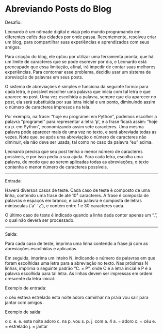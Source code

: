 # Abreviando Posts do Blog

Desafio:

Leonardo é um nômade digital e viaja pelo mundo programando em diferentes cafés das
cidades por onde passa. Recentemente, resolveu criar um blog, para compartilhar suas
experiências e aprendizados com seus amigos.

Para criação do blog, ele optou por utilizar uma ferramenta pronta, que há um limite
de caracteres que se pode escrever por dia, e Leonardo está preocupado que essa limitação,
afinal, irá impedir de contar suas melhores experiências. Para contornar esse problema,
decidiu usar um sistema de abreviação de palavras em seus posts.

O sistema de abreviações é simples e funciona da seguinte forma: para cada letra, é possível
escolher uma palavra que inicia com tal letra e que aparece no post. Uma vez escolhida a palavra,
sempre que ela aparecer no post, ela será substituída por sua letra inicial e um ponto, diminuindo
assim o número de caracteres impressos na tela.

Por exemplo, na frase: “hoje eu programei em Python”, podemos escolher a palavra “programei”
para representar a letra ‘p', e a frase ficará assim: “hoje eu p. em Python”, economizando assim
sete caracteres. Uma mesma palavra pode aparecer mais de uma vez no texto, e será abreviada todas
as vezes. Note que, se após uma abreviação o número de caracteres não diminuir, ela não deve ser
usada, tal como no caso da palavra “eu” acima.

Leonardo precisa que seu post tenha o menor número de caracteres possíveis, e por isso pediu a
sua ajuda. Para cada letra, escolha uma palavra, de modo que ao serem aplicadas todas as abreviações,
o texto contenha o menor número de caracteres possíveis.

---

Entrada:

Haverá diversos casos de teste. Cada caso de teste é composto de uma linha, contendo uma frase de até
10⁴ caracteres. A frase é composta de palavras e espaços em branco, e cada palavra é composta de letras
minúsculas ('a'-'z'), e contém entre 1 e 30 caracteres cada.

O último caso de teste é indicado quando a linha dada conter apenas um “.”, o qual não deverá ser
processado.

---

Saída:

Para cada caso de teste, imprima uma linha contendo a frase já com as abreviações escolhidas e aplicadas.

Em seguida, imprima um inteiro N, indicando o número de palavras em que foram escolhidas uma letra para a
abreviação no texto. Nas próximas N linhas, imprima o seguinte padrão “C. = P”, onde C é a letra inicial e P
é a palavra escolhida para tal letra. As linhas devem ser impressas em ordem crescente da letra inicial.


Exemplo de entrada:

o céu estava estrelado esta noite
adoro caminhar na praia
vou sair para jantar com amigos
.

Exemplo de saída:

o c. e. e. esta noite
adoro c. na p.
vou s. p. j. com a.
4
a. = adoro
c. = céu
e. = estrelado
j. = jantar

